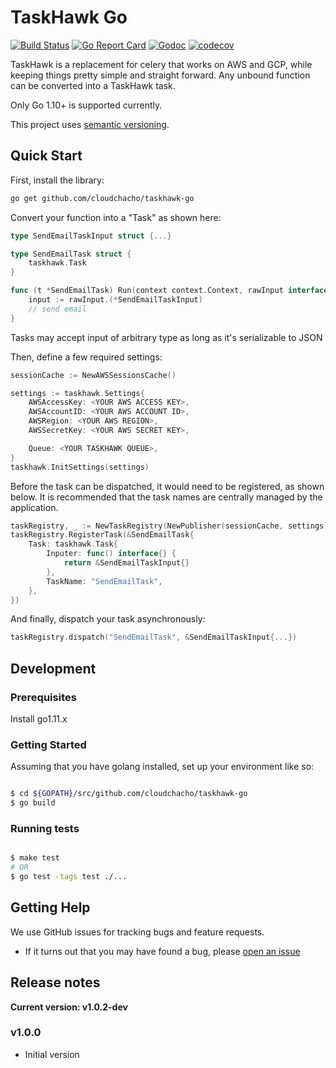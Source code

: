 # TaskHawk Go

[![Build Status](https://github.com/cloudchacho/taskhawk-go/checks)](https://github.com/cloudchacho/taskhawk-go/actions/workflows/gotest.yml/badge.svg)
[![Go Report Card](https://goreportcard.com/badge/github.com/cloudchacho/taskhawk-go)](https://goreportcard.com/report/github.com/cloudchacho/taskhawk-go)
[![Godoc](https://godoc.org/github.com/cloudchacho/taskhawk-go?status.svg)](http://godoc.org/github.com/cloudchacho/taskhawk-go)
[![codecov](https://codecov.io/gh/cloudchacho/taskhawk-go/branch/main/graph/badge.svg?token=H6VWFF04JD)](https://codecov.io/gh/cloudchacho/taskhawk-go)

TaskHawk is a replacement for celery that works on AWS and GCP, while keeping things pretty simple and straight 
forward. Any unbound function can be converted into a TaskHawk task.

Only Go 1.10+ is supported currently.

This project uses [semantic versioning](http://semver.org/).

## Quick Start

First, install the library:

```bash
go get github.com/cloudchacho/taskhawk-go
```

Convert your function into a "Task" as shown here:

```go
type SendEmailTaskInput struct {...}

type SendEmailTask struct {
    taskhawk.Task
}

func (t *SendEmailTask) Run(context context.Context, rawInput interface{}) error {
    input := rawInput.(*SendEmailTaskInput)
    // send email
}
```

Tasks may accept input of arbitrary type as long as it's serializable to JSON

Then, define a few required settings:

```go
sessionCache := NewAWSSessionsCache()

settings := taskhawk.Settings{
    AWSAccessKey: <YOUR AWS ACCESS KEY>,
    AWSAccountID: <YOUR AWS ACCOUNT ID>,
    AWSRegion: <YOUR AWS REGION>,
    AWSSecretKey: <YOUR AWS SECRET KEY>,

    Queue: <YOUR TASKHAWK QUEUE>,
}
taskhawk.InitSettings(settings)
```

Before the task can be dispatched, it would need to be registered, as shown below.
It is recommended that the task names are centrally managed by the application.

```go
taskRegistry, _ := NewTaskRegistry(NewPublisher(sessionCache, settings))
taskRegistry.RegisterTask(&SendEmailTask{
    Task: taskhawk.Task{
        Inputer: func() interface{} {
            return &SendEmailTaskInput{}
        },
        TaskName: "SendEmailTask",
    },
})
```

And finally, dispatch your task asynchronously:

```go
taskRegistry.dispatch("SendEmailTask", &SendEmailTaskInput{...})
```

## Development

### Prerequisites

Install go1.11.x

### Getting Started

Assuming that you have golang installed, set up your environment like so:

```bash

$ cd ${GOPATH}/src/github.com/cloudchacho/taskhawk-go
$ go build
```

### Running tests

```bash

$ make test  
# OR
$ go test -tags test ./...
```

## Getting Help

We use GitHub issues for tracking bugs and feature requests.

* If it turns out that you may have found a bug, please [open an issue](https://github.com/cloudchacho/taskhawk-go/issues/new>)

## Release notes

**Current version: v1.0.2-dev**

### v1.0.0

  - Initial version
